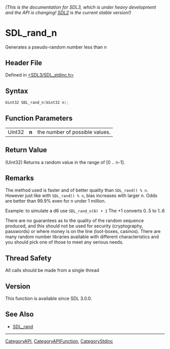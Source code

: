 ###### (This is the documentation for SDL3, which is under heavy development and the API is changing! [SDL2](https://wiki.libsdl.org/SDL2/) is the current stable version!)
# SDL_rand_n

Generates a pseudo-random number less than n

## Header File

Defined in [<SDL3/SDL_stdinc.h>](https://github.com/libsdl-org/SDL/blob/main/include/SDL3/SDL_stdinc.h)

## Syntax

```c
Uint32 SDL_rand_n(Uint32 n);
```

## Function Parameters

|        |       |                                |
| ------ | ----- | ------------------------------ |
| Uint32 | **n** | the number of possible values. |

## Return Value

(Uint32) Returns a random value in the range of [0 .. n-1].

## Remarks

The method used is faster and of better quality than `SDL_rand() % n`.
However just like with `SDL_rand() % n`, bias increases with larger n. Odds
are better than 99.9% even for n under 1 million.

Example: to simulate a d6 use `SDL_rand_n(6) + 1` The +1 converts 0..5 to
1..6

There are no guarantees as to the quality of the random sequence produced,
and this should not be used for security (cryptography, passwords) or where
money is on the line (loot-boxes, casinos). There are many random number
libraries available with different characteristics and you should pick one
of those to meet any serious needs.

## Thread Safety

All calls should be made from a single thread

## Version

This function is available since SDL 3.0.0.

## See Also

- [SDL_rand](SDL_rand)

----
[CategoryAPI](CategoryAPI), [CategoryAPIFunction](CategoryAPIFunction), [CategoryStdinc](CategoryStdinc)

